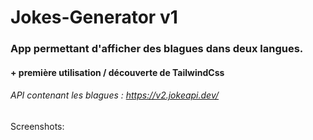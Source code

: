 # Jokes-Generator v1

### App permettant d'afficher des blagues dans deux langues.

#### + première utilisation / découverte de TailwindCss

###### API contenant les blagues : https://v2.jokeapi.dev/



Screenshots: 







